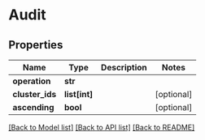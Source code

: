 # Audit


## Properties
Name | Type | Description | Notes
------------ | ------------- | ------------- | -------------
**operation** | **str** |  | 
**cluster_ids** | **list[int]** |  | [optional] 
**ascending** | **bool** |  | [optional] 

[[Back to Model list]](../README.md#documentation-for-models) [[Back to API list]](../README.md#documentation-for-api-endpoints) [[Back to README]](../README.md)


